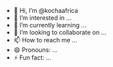 - 👋 Hi, I’m @kochaafrica
- 👀 I’m interested in ...
- 🌱 I’m currently learning ...
- 💞️ I’m looking to collaborate on ...
- 📫 How to reach me ...
- 😄 Pronouns: ...
- ⚡ Fun fact: ...

<!---
kochaafrica/kochaafrica is a ✨ special ✨ repository because its `README.md` (this file) appears on your GitHub profile.
You can click the Preview link to take a look at your changes.
--->
